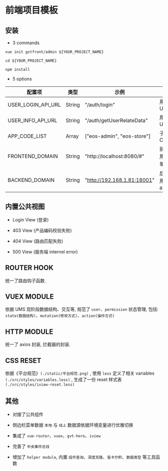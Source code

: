 前端项目模板
====

安装
----

- 3 commands

``` shell
vue init gvtfront/admin ${YOUR_PROJECT_NAME}

cd ${YOUR_PROJECT_NAME}

npm install
```

- 5 options

配置项 | 类型 | 示例 | 说明
---  | --- | --- | ---
USER_LOGIN_API_URL | String | "/auth/login" | 用户登录 API URL
USER_INFO_API_URL | String | "/auth/getUserRelateData" | 用户信息 API URL
APP_CODE_LIST | Array | ["eos-admin", "eos-store"] | 子系统 APP CODE LIST
FRONTEND_DOMAIN | String | "http://localhost:8080/#" | 前端 domain, 用以 mock 菜单数据
BACKEND_DOMAIN | String | "http://192.168.1.81:18001" | 后端 domain, 用以赋值 axios.baseURL

内置公共视图
----

- Login View (登录)

- 403 View   (产品编码校验失败)

- 404 View   (路由匹配失败)

- 500 View   (服务端 internel error)

ROUTER HOOK
----
统一了路由钩子函数.

VUEX MODULE
----

依据 UMS 现阶段数据结构、交互等, 规范了 ```user```、```permission``` 状态管理, 包括: ```state(数据结构)```、```mutation(修改方式)```、```action(操作方式)```


HTTP MODULE
----

统一了 axios 封装, 拦截器的封装.

CSS RESET
----
依据《平台规范》```(./static/平台规范.png)``` , 使用 ```less``` 定义了相关 variables ```(./src/styles/variables.less)``` , 生成了一份 reset 样式表 ```(./src/styles/iview-reset.less)```

其他
----

- 对接了公共组件

- 侧边栏菜单数据 ```本地``` 与 ```线上``` 数据源依据环境变量进行优雅切换

- 集成了 ```vue-router```、```vuex```、```gvt-hero```、```iview```

- 完善了 ```中央事件总线```

- 增加了 ```helper module```, 内置 ```组件查询```、```深度克隆```、```笛卡尔积```、```数据类型``` 等工具函数
